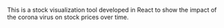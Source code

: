 This is a stock visualization tool developed in React to show the impact of the corona virus on stock prices over time. 
